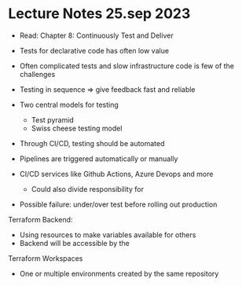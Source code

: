 # Lecture Notes 25.sep 2023

- Read: Chapter 8: Continuously Test and Deliver
- Tests for declarative code has often low value
- Often complicated tests and slow infrastructure code is few of the challenges
- Testing in sequence => give feedback fast and reliable 

- Two central models for testing
    - Test pyramid
    - Swiss cheese testing model

- Through CI/CD, testing should be automated 
- Pipelines are triggered automatically or manually 
- CI/CD services like Github Actions, Azure Devops and more
    - Could also divide responsibility for 

- Possible failure: under/over test before rolling out production  

Terraform Backend:
- Using resources to make variables available for others
- Backend will be accessible by the  

Terraform Workspaces
- One or multiple environments created by the same repository